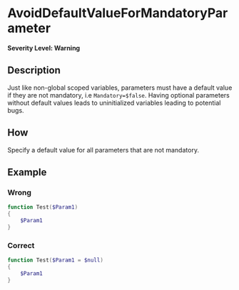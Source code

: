 # AvoidDefaultValueForMandatoryParameter

**Severity Level: Warning**

## Description

Just like non-global scoped variables, parameters must have a default value if they are not mandatory, i.e `Mandatory=$false`.
Having optional parameters without default values leads to uninitialized variables leading to potential bugs.

## How

Specify a default value for all parameters that are not mandatory.

## Example

### Wrong

``` PowerShell
function Test($Param1)
{
	$Param1
}
```

### Correct

``` PowerShell
function Test($Param1 = $null)
{
	$Param1
}
```
